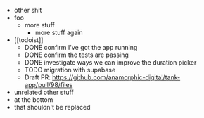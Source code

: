 - other shit
- foo
	- more stuff
		- more stuff again
- [[todoist]]
	- DONE confirm I've got the app running
	- DONE confirm the tests are passing
	- DONE investigate ways we can improve the duration picker
	- TODO migration with supabase
	- Draft PR: https://github.com/anamorphic-digital/tank-app/pull/98/files
- unrelated other stuff
- at the bottom
- that shouldn't be replaced
